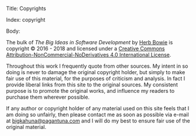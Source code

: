 Title: Copyrights

Index: copyright

Body:

The bulk of <cite>The Big Ideas in Software Development</cite> by [Herb Bowie](http://hbowie.com) is copyright &copy; 2016 - 2018 and licensed under a [Creative Commons Attribution-NonCommercial-NoDerivatives 4.0 International License](http://creativecommons.org/licenses/by-nc-nd/4.0/).

Throughout this work I frequently quote from other sources. My intent in so doing is never to damage the original copyright holder, but simply to make fair use of this material, for the purposes of criticism and analysis. In fact I provide liberal links from this site to the original sources. My consistent purpose is to promote the original works, and influence my readers to purchase them wherever possible.

If any author or copyright holder of any material used on this site feels that I am doing so unfairly, then please contact me as soon as possible via e-mail at <a href="mailto:bigkahuna@pagantuna.com">bigkahuna@pagantuna.com</a> and I will do my best to ensure fair use of the original material.

